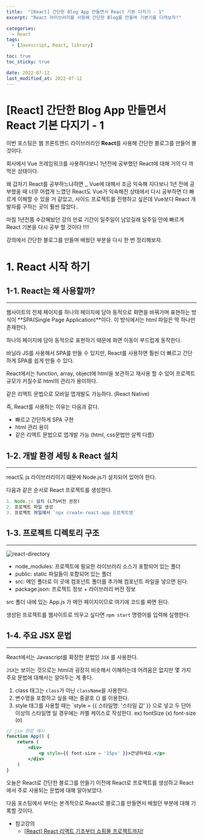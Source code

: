 ```yaml
---
title:  "[React] 간단한 Blog App 만들면서 React 기본 다지기 - 1"
excerpt: "React 라이브러리를 사용해 간단한 Blog를 만들며 기본기를 다져보자!"

categories:
  - React
tags:
  - [Javascript, React, library]

toc: true
toc_sticky: true

date: 2022-07-12
last_modified_at: 2022-07-12
---
```


# [React] 간단한 Blog App 만들면서 React 기본 다지기 - 1

이번 포스팅은 웹 프론트엔드 라이브러리인 **React**를 사용해 간단한 블로그를 만들어 볼 것이다.

회사에서 Vue 프레임워크를 사용하다보니 1년전에 공부했던 React에 대해 거의 다 까먹은 상태이다.

왜 갑자기 React를 공부하느냐하면 ,, Vue에 대해서 조금 익숙해 지다보니 1년 전에 공부했을 때 너무 어렵게 느꼈던 React도 Vue가 익숙해진 상태에서 다시 공부하면 더 빠르게 이해할 수 있을 거 같았고, 사이드 프로젝트를 진행하고 싶은데 Vue보다 React 개발자를 구하는 곳이 훨씬 많았다..

마침 1년전쯤 수강해놨던 강의 만료 기간이 일주일이 남았길래 일주일 안에 빠르게 React 기본을 다시 공부 할 것이다 !!!!

강의에서 간단한 블로그를 만들며 배웠던 부분을 다시 한 번 정리해보자.

# 1. React 시작 하기

## 1-1. React는 왜 사용할까?

---

웹사이트의 전체 페이지를 하나의 페이지에 담아 동적으로 화면을 바꿔가며 표현하는 방식이 **SPA(Single Page Application)**이다. 이 방식에서는 html 파일은 딱 하나만 존재한다.

하나의 페이지에 담아 동적으로 표현하기 때문에 화면 이동이 부드럽게 동작한다.

바닐라 JS를 사용해서 SPA를 만들 수 있지만, React를 사용하면 훨씬 더 빠르고 간단하게 SPA를 쉽게 만들 수 있다.

React에서는 function, array, object에 html을 보관하고 재사용 할 수 있어 프로젝트 규모가 커질수로 html의 관리가 용이하다.

같은 리액트 문법으로 모바일 앱개발도 가능하다. (React Native)

즉, React를 사용하는 이유는 다음과 같다.

- 빠르고 간단하게 SPA 구현
- html 관리 용이
- 같은 리액트 문법으로 앱개발 가능 (html, css문법만 살짝 다름)

## 1-2. 개발 환경 세팅 & React 설치

---

react도 js 라이브러리이기 떄문에 Node.js가 설치되어 있어야 한다.

다음과 같은 순서로 React 프로젝트를 생성한다.

```jsx
1. Node.js 설치 (LTS버전 권장)
2. 프로젝트 파일 생성
3. 프로젝트 파일에서 `npx create-react-app 프로젝트명`
```

## 1-3. 프로젝트 디렉토리 구조

---
![react-directory](https://user-images.githubusercontent.com/71548623/178297488-b0b158c0-6487-4c95-867c-005c557841ca.png)
- node_modules: 프로젝트에 필요한 라이브러리 소스가 포함되어 있는 폴더
- public: static 파일들이 포함되어 있는 폴더
- src: 메인 폴더로 이 곳에 컴포넌트 폴더를 추가해 컴포넌트 파일을 넣으면 된다.
- package.json: 프로젝트 정보 + 라이브러리 버전 정보

src 폴더 내에 있는 App.js 가 메인 페이지이므로 여기에 코드를 짜면 된다.

생성된 프로젝트를 웹사이트로 띄우고 싶다면 `npm start` 명령어를 입력해 실행한다.

## 1-4. 주요 JSX 문법

---

React에서는 Javascript를 확장한 문법인 `JSX` 를 사용한다.

`JSX`는 보이는 것으로는 html과 굉장히 비슷해서 이해하는데 어려움은 없지만 몇 가지 주요 문법에 대해서는 알아두는 게 좋다.

1. class 태그는 `class`가 아닌 `className`을 사용한다.
2. 변수명을 포함하고 싶을 때는 중괄호 {} 를 이용한다.
3. style 태그를 사용할 때는 `style = {{ 스타일명: '스타일 값' }} 으로 넣고 두 단어 이상의 스타일명 일 경우에는 카멜 케이스로 작성한다.
   ex) fontSize (x)
   font-size (o)

```jsx
// jsx 문법 예시
function App() {
    return (
        <div>
            <p style={{ font-size = '15px' }}>안녕하세요.</p>
        </div>
    )
}
```

오늘은 React로 간단한 블로그를 만들기 이전에 React로 프로젝트를 생성하고 React에서 주로 사용되는 문법에 대해 알아보았다.

다음 포스팅에서 부터는 본격적으로 React로 블로그를 만들면서 배웠던 부분에 대해 기록할 것이다.

- 참고강의
  - [[React] React 리액트 기초부터 쇼핑몰 프로젝트까지!](https://codingapple.com/course/react-basic/)
